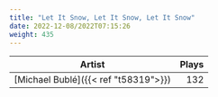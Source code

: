 ```yaml
---
title: "Let It Snow, Let It Snow, Let It Snow"
date: 2022-12-08/2022T07:15:26
weight: 435
---
```




 Artist | Plays 
----- | -----:
[Michael Bublé]({{< ref "t58319">}}) | 132
